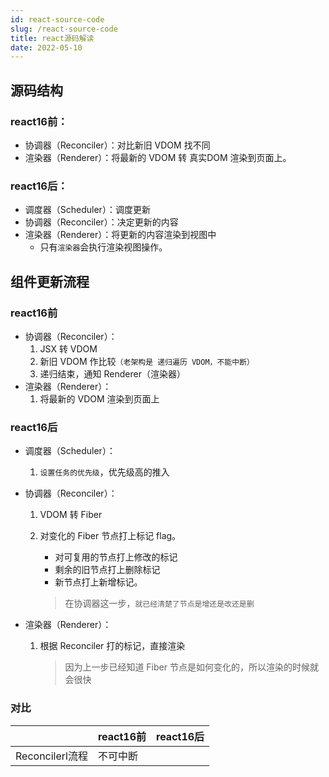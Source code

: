 ```yaml
---
id: react-source-code
slug: /react-source-code
title: react源码解读
date: 2022-05-10
---
```




## 源码结构

### react16前：

* 协调器（Reconciler）：对比新旧 VDOM 找不同
* 渲染器（Renderer）：将最新的 VDOM 转 真实DOM 渲染到页面上。

### react16后：

* 调度器（Scheduler）：调度更新
* 协调器（Reconciler）：决定更新的内容
* 渲染器（Renderer）：将更新的内容渲染到视图中
  * 只有`渲染器`会执行渲染视图操作。

## 组件更新流程

### react16前

* 协调器（Reconciler）：
  1. JSX 转 VDOM
  2. 新旧 VDOM 作比较`（老架构是 递归遍历 VDOM，不能中断）`
  3. 递归结束，通知 Renderer（渲染器）
* 渲染器（Renderer）：
  1. 将最新的 VDOM 渲染到页面上

### react16后

* 调度器（Scheduler）：

  1. `设置任务的优先级`，优先级高的推入

* 协调器（Reconciler）：

  1. VDOM 转 Fiber

  2. 对变化的 Fiber 节点打上标记 flag。

     * 对可复用的节点打上修改的标记
     * 剩余的旧节点打上删除标记
     * 新节点打上新增标记。

     > 在协调器这一步，`就已经清楚了节点是增还是改还是删`

* 渲染器（Renderer）：

  1. 根据 Reconciler 打的标记，直接渲染

     > 因为上一步已经知道 Fiber 节点是如何变化的，所以渲染的时候就会很快

### 对比

|                 | react16前 | react16后 |
| --------------- | --------- | --------- |
| Reconcilerl流程 | 不可中断  |           |

